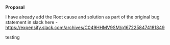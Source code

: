 **Proposal**

I have already add the Root cause and solution as part of the original bug statement in slack here - https://expensify.slack.com/archives/C049HHMV9SM/p1672258474181849


testing
